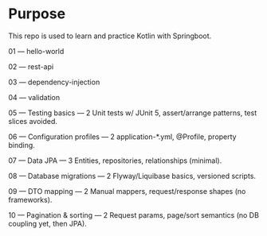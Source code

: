 # Purpose
This repo is used to learn and practice Kotlin with Springboot. 

01 — hello-world

02 — rest-api

03 — dependency-injection

04 — validation 

05 — Testing basics — 2
Unit tests w/ JUnit 5, assert/arrange patterns, test slices avoided.

06 — Configuration profiles — 2
application-*.yml, @Profile, property binding.

07 — Data JPA — 3
Entities, repositories, relationships (minimal).

08 — Database migrations — 2
Flyway/Liquibase basics, versioned scripts.

09 — DTO mapping — 2
Manual mappers, request/response shapes (no frameworks).

10 — Pagination & sorting — 2
Request params, page/sort semantics (no DB coupling yet, then JPA).
